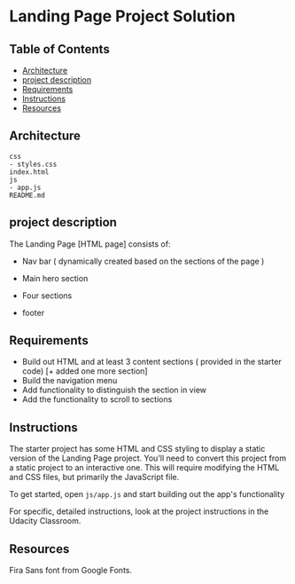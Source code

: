 # Landing Page Project Solution


## Table of Contents

* [Architecture](#architecture)
* [project description](#project-description)
* [Requirements](#requirements)
* [Instructions](#instructions)
* [Resources](#resources)

## Architecture

```
css
- styles.css    
index.html
js
- app.js
README.md
```

## project description

The Landing Page [HTML page] consists of:

* Nav bar ( dynamically created based on the sections of the page )

* Main hero section

* Four sections

* footer


## Requirements

* Build out HTML and at least 3 content sections ( provided in the starter code) [+ added one more section]
* Build the navigation menu
* Add functionality to distinguish the section in view
* Add the functionality to scroll to sections


## Instructions

The starter project has some HTML and CSS styling to display a static version of the Landing Page project. You'll need to convert this project from a static project to an interactive one. This will require modifying the HTML and CSS files, but primarily the JavaScript file.

To get started, open `js/app.js` and start building out the app's functionality

For specific, detailed instructions, look at the project instructions in the Udacity Classroom.

## Resources
Fira Sans font from Google Fonts.
